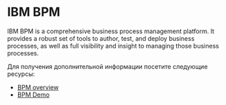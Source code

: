 # IBM BPM

IBM BPM is a comprehensive business process management platform. It provides a robust set of tools to author, test, and deploy business processes, as well as full visibility and insight to managing those business processes.

Для получения дополнительной информации посетите следующие ресурсы:

- [BPM overview](https://www.ibm.com/docs/en/bpm/8.5.5?topic=manager-business-process-overview)
- [BPM Demo](https://www.youtube.com/watch?v=6yn4nCWMNLI)
